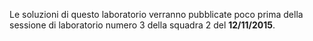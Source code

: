 Le soluzioni di questo laboratorio verranno pubblicate poco prima della 
sessione di laboratorio numero 3 della squadra 2 del __12/11/2015__.
